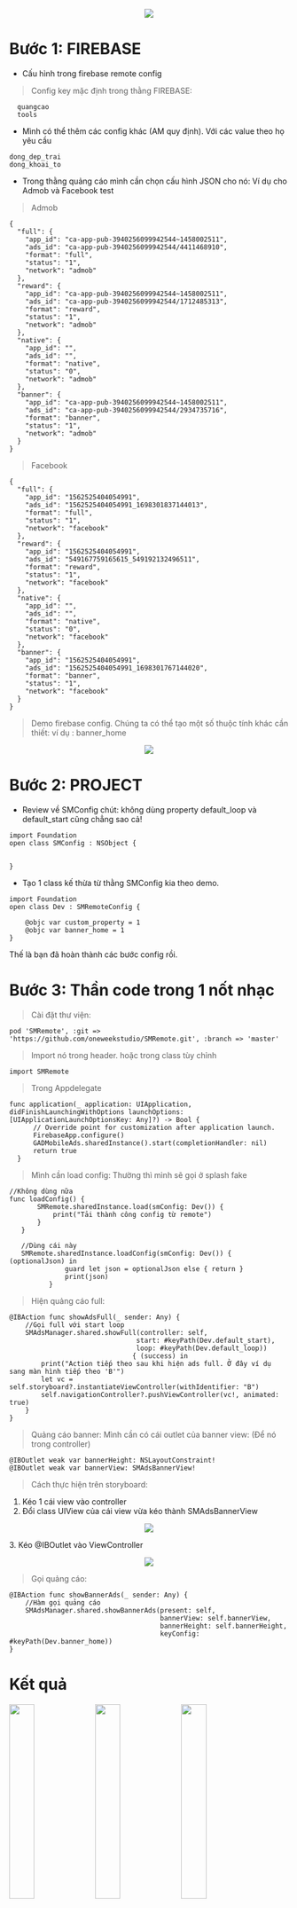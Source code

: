 <p align="center"><img src="screenshot/logo.png" width = "auto", height = "auto" ></p>

Bước 1: FIREBASE
=====
- Cấu hình trong firebase remote config
> Config key mặc định trong thằng FIREBASE:
````
  quangcao
  tools
````
- Mình có thể thêm các config khác (AM quy định). Với các value theo họ yêu cầu
````
dong_dep_trai
dong_khoai_to
````

- Trong thằng quảng cáo mình cần chọn cấu hình JSON cho nó: Ví dụ cho Admob và Facebook test
>Admob
````
{
  "full": {
    "app_id": "ca-app-pub-3940256099942544~1458002511",
    "ads_id": "ca-app-pub-3940256099942544/4411468910",
    "format": "full",
    "status": "1",
    "network": "admob"
  },
  "reward": {
    "app_id": "ca-app-pub-3940256099942544~1458002511",
    "ads_id": "ca-app-pub-3940256099942544/1712485313",
    "format": "reward",
    "status": "1",
    "network": "admob"
  },
  "native": {
    "app_id": "",
    "ads_id": "",
    "format": "native",
    "status": "0",
    "network": "admob"
  },
  "banner": {
    "app_id": "ca-app-pub-3940256099942544~1458002511",
    "ads_id": "ca-app-pub-3940256099942544/2934735716",
    "format": "banner",
    "status": "1",
    "network": "admob"
  }
}
````
> Facebook
````
{
  "full": {
    "app_id": "1562525404054991",
    "ads_id": "1562525404054991_1698301837144013",
    "format": "full",
    "status": "1",
    "network": "facebook"
  },
  "reward": {
    "app_id": "1562525404054991",
    "ads_id": "549167759165615_549192132496511",
    "format": "reward",
    "status": "1",
    "network": "facebook"
  },
  "native": {
    "app_id": "",
    "ads_id": "",
    "format": "native",
    "status": "0",
    "network": "facebook"
  },
  "banner": {
    "app_id": "1562525404054991",
    "ads_id": "1562525404054991_1698301767144020",
    "format": "banner",
    "status": "1",
    "network": "facebook"
  }
}
````
> Demo firebase config. Chúng ta có thể tạo một số thuộc tính khác cần thiết: ví dụ : banner_home
<p align="center"><img src="screenshot/step1.png" width = "auto", height = "auto" ></p>

Bước 2: PROJECT
=====
- Review về SMConfig chút: không dùng property default_loop và default_start cũng chẳng sao cả!
````
import Foundation
open class SMConfig : NSObject {


}
````
- Tạo 1 class kế thừa từ thằng SMConfig kia theo demo.
````
import Foundation
open class Dev : SMRemoteConfig {

    @objc var custom_property = 1
    @objc var banner_home = 1
}

````
Thế là bạn đã hoàn thành các bước config rồi.

Bước 3: Thần code trong 1 nốt nhạc
====
> Cài đặt thư viện:
````
pod 'SMRemote', :git => 'https://github.com/oneweekstudio/SMRemote.git', :branch => 'master'

````
> Import nó trong header. hoặc trong class tùy chỉnh
````
import SMRemote

````
> Trong Appdelegate
````
func application(_ application: UIApplication, didFinishLaunchingWithOptions launchOptions: [UIApplicationLaunchOptionsKey: Any]?) -> Bool {
      // Override point for customization after application launch.
      FirebaseApp.configure()
      GADMobileAds.sharedInstance().start(completionHandler: nil)
      return true
  }
````

> Mình cần load config: Thường thì mình sẽ gọi ở splash fake
````
//Không dùng nữa
func loadConfig() {
       SMRemote.sharedInstance.load(smConfig: Dev()) {
           print("Tải thành công config từ remote")
       }
   }
   
   //Dùng cái này
   SMRemote.sharedInstance.loadConfig(smConfig: Dev()) { (optionalJson) in
              guard let json = optionalJson else { return }
              print(json)
          }
````


> Hiện quảng cáo full:
````
@IBAction func showAdsFull(_ sender: Any) {
    //Gọi full với start loop
    SMAdsManager.shared.showFull(controller: self,
                                start: #keyPath(Dev.default_start),
                                loop: #keyPath(Dev.default_loop))
                               { (success) in
        print("Action tiếp theo sau khi hiện ads full. Ở đây ví dụ sang màn hình tiếp theo 'B'")
        let vc = self.storyboard?.instantiateViewController(withIdentifier: "B")
        self.navigationController?.pushViewController(vc!, animated: true)
    }
}
````
> Quảng cáo banner: Mình cần có cái outlet của banner view: (Để nó trong controller)
````
@IBOutlet weak var bannerHeight: NSLayoutConstraint!
@IBOutlet weak var bannerView: SMAdsBannerView!
````
> Cách thực hiện trên storyboard:
1. Kéo 1 cái view vào controller
2. Đổi class UIView của cái view vừa kéo thành SMAdsBannerView
<p align="center"><img src="screenshot/step2.png" width = "auto", height = "auto" ></p>
3. Kéo @IBOutlet vào ViewController
<p align="center"><img src="screenshot/step3.png" width = "auto", height = "auto" ></p>

> Gọi quảng cáo:
````
@IBAction func showBannerAds(_ sender: Any) {
    //Hàm gọi quảng cáo
    SMAdsManager.shared.showBannerAds(present: self,
                                      bannerView: self.bannerView,
                                      bannerHeight: self.bannerHeight,
                                      keyConfig: #keyPath(Dev.banner_home))
}
````
Kết quả
====
<p>
<img src="screenshot/step4.png" width = "30%", height = "auto" >
<img src="screenshot/step5.png" width = "30%", height = "auto" >
<img src="screenshot/step6.png" width = "30%", height = "auto" >
</p>


Advance - Mediation ( Đang phát triển - Thử nghiệm  )
====
Đổi "network" trong mã json "quangcao" thành "mediation"

pod 'SMRemote', :git => 'https://github.com/oneweekstudio/SMRemote.git', :branch => 'master'
--------->
